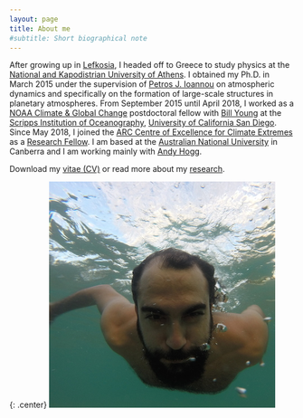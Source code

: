 ```yaml
---
layout: page
title: About me
#subtitle: Short biographical note
---
```



After growing up in [Lefkosia][lefkosia-site], I headed off to Greece to study physics at the [National and Kapodistrian University of Athens][uoa-site]. I obtained my Ph.D. in March 2015 under the supervision of [Petros J. Ioannou][pji-site] on atmospheric dynamics and specifically on the formation of large-scale structures in planetary atmospheres. From September 2015 until April 2018, I worked as a [NOAA Climate & Global Change][noaa-site] postdoctoral fellow with [Bill Young][bill-site] at the [Scripps Institution of Oceanography][scripps-site], [University of California San Diego][ucsd-site]. Since May 2018, I joined the [ARC Centre of Excellence for Climate Extremes][arc-site] as a [Research Fellow][arc-profile]. I am based at the [Australian National University][anu-site] in Canberra and I am working mainly with [Andy Hogg][andy-site].

Download my [vitae (CV)](http://nbviewer.jupyter.org/github/navidcy/NavidVitae/blob/master/cv.pdf) or read more about my [research](../research/).


{: .center}
<img src="/img/navid_underwater.jpg" alt="me" class="circular-image" />


[lefkosia-site]: http://en.wikipedia.org/wiki/Nicosia
[bill-site]: http://pordlabs.ucsd.edu/wryoung/
[arc-site]: http://www.climateextremes.org.au
[scripps-site]: http://scripps.ucsd.edu
[anu-site]: http://rses.anu.edu.au
[ucsd-site]: http://ucsd.edu
[uoa-site]: http://en.uoa.gr
[pji-site]: http://users.uoa.gr/~pjioannou/
[noaa-site]: https://cpaess.ucar.edu/cgc
[andy-site]: http://rses.anu.edu.au/people/academics/prof-andy-hogg
[arc-profile]: http://climateextremes.org.au/member-profile/?memberID=251
